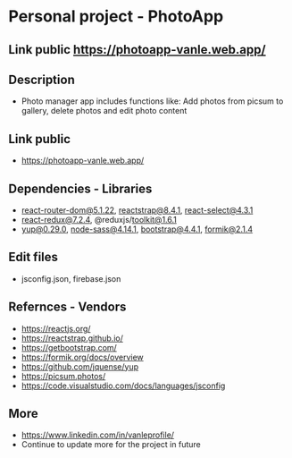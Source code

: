 # Personal project - PhotoApp

## Link public https://photoapp-vanle.web.app/

## Description

- Photo manager app includes functions like: Add photos from picsum to gallery, delete photos and edit photo content

## Link public

- https://photoapp-vanle.web.app/

## Dependencies - Libraries

- react-router-dom@5.1.22, reactstrap@8.4.1, react-select@4.3.1
- react-redux@7.2.4, @reduxjs/toolkit@1.6.1
- yup@0.29.0, node-sass@4.14.1, bootstrap@4.4.1, formik@2.1.4

## Edit files

- jsconfig.json, firebase.json

## Refernces - Vendors

- https://reactjs.org/
- https://reactstrap.github.io/
- https://getbootstrap.com/
- https://formik.org/docs/overview
- https://github.com/jquense/yup
- https://picsum.photos/
- https://code.visualstudio.com/docs/languages/jsconfig

## More

- https://www.linkedin.com/in/vanleprofile/
- Continue to update more for the project in future
